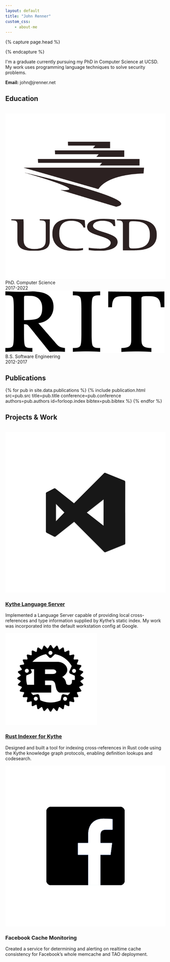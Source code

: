 ```yaml
---
layout: default
title: "John Renner"
custom_css:
    - about-me
---
```

{% capture page.head %}
<link rel="stylesheet" type="text/css" href="/assets/css/about-me.css" />
{% endcapture %}

<section>
<p>
    I'm a graduate currently pursuing my PhD in Computer Science at UCSD.
    My work uses programming language techniques to solve security problems.
</p>
<p>
    <b>Email:</b> john@jrenner.net
</p>
</section>

<section>
    <h2 class="section">Education</h2>
    <br>
    <div class="education">
    <div class="school">
        <div class="info">
            <img src="/assets/img/ucsdlogo.png" />
            <div class="description">
                PhD. Computer Science
            </div>
        </div>
        <div class="dates">
            2017-2022
        </div>
    </div>
    <div class="school">
        <div class="info">
            <img src="/assets/img/ritlogo.png" />
            <div class="description">
                B.S. Software Engineering
            </div>
        </div>
        <div class="dates">
            2012-2017
        </div>
    </div>
    </div>
</section>


<section>
    <h2 class="section">Publications</h2>
    <div class="publications">
{% for pub in site.data.publications %}
{% include publication.html 
    src=pub.src
    title=pub.title
    conference=pub.conference
    authors=pub.authors
    id=forloop.index
    bibtex=pub.bibtex
%}
{% endfor %}
    </div>
</section>
<section>
<h2 class="section">Projects & Work</h2>
<br>
<div class="work">
    <div class="work-item">
        <img src="/assets/img/vscode.png"/>
        <div class="description">
        <h3><a href="https://github.com/google/kythe/tree/master/kythe/go/languageserver">
            Kythe Language Server
        </a></h3>
        <p>
          Implemented a Language Server capable of providing local cross-references and type information supplied by Kythe’s static index.
          My work was incorporated into the default workstation config at Google.
        </p>
        </div>
    </div>
    <div class="work-item">
        <img src="/assets/img/rustlogo.svg"/>
        <div class="description">
        <h3><a href="https://github.com/google/kythe/tree/master/kythe/rust">
            Rust Indexer for Kythe
        </a></h3>
        <p>
            Designed and built a tool for indexing cross-references in Rust code using the Kythe knowledge graph protocols,
            enabling definition lookups and codesearch.
        </p>
        </div>
    </div>
    <div class="work-item">
        <img src="/assets/img/fb.png"/>
        <div class="description">
        <h3>
            Facebook Cache Monitoring
        </h3>
        <p>
            Created a service for determining and alerting on realtime cache consistency for Facebook’s whole memcache and TAO
            deployment.
        </p>
        </div>
    </div>
</div>
</section>

